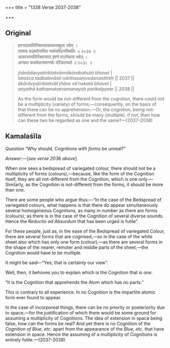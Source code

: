+++
title = "1338 Verse 2037-2038"

+++
## Original 
>
> ज्ञानादव्यतिरिक्तत्वान्नाकारबहुता भवेत् ।  
> ततश्च तद्बलेनास्ति नार्थसंवेदनस्थितिः ॥ २०३७ ॥  
> आकाराव्यतिरिक्तत्वात् ज्ञाने वाऽनेकता भवेत् ।  
> अन्यथा कथमेकत्वमनयोः परिकल्प्यते ॥ २०३८ ॥ 
>
> *jñānādavyatiriktatvānnākārabahutā bhavet* \|  
> *tataśca tadbalenāsti nārthasaṃvedanasthitiḥ* \|\| 2037 \|\|  
> *ākārāvyatiriktatvāt jñāne vā'nekatā bhavet* \|  
> *anyathā kathamekatvamanayoḥ parikalpyate* \|\| 2038 \|\| 
>
> As the form would be not-different from the cognition, there could not be a multiplicity (variety) of forms;—consequently, on the basis of that there can be no apprehension.—Or, the cognition, being not-different from the forms, should be many (multiple). if not, then how can these two be regarded as one and the same?—(2037-2038)



## Kamalaśīla

*Question* “Why should, Cognitions *with forms* be unreal?”

*Answer*:—[*see verse 2036 above*]

When one sees a bedspread of variegated colour, there should not be a multiplicity of forms (colours),—because, like the form of the Cognition itself, they are all not-different from the Cognition, which is one only.—Similarly, as the Cognition is not-different from the forms, it should be more than one.

There are some people who argue thus:—“In the case of the Bedspread of variegated colours, what happens is that there do appear simultaneously several homogeneous Cognitions, as many in number as there are forms (colours); as there is in the case of the Cognition of several diverse sounds. Hence the *Reductio ad Absurdum* that has been urged is futile”.

For these people, just as, in the ease of the Bedspread of variegated Colour, there are several forms that are cognised,—so in the case of the white sheet also which has only one form (colour),—as there are several forms in the shape of the nearer, remoter and middle parts of the sheet,—the Cognition would have to be multiple.

It might be said—“Yes; that is certainly our view”.

Well, then, it behoves you to explain which is the Cognition that is *one*.

“It is the Cognition that apprehends the Atom which has no parts.”

This is contrary to all experience. In no Cognition is the impartite atomic form ever found to appear.

In the case of incorporeal things, there can be no priority or posteriority due to space,—for the justification of which there would be some ground for assuming a multiplicity of Cognitions. The idea of extension in space being false, how can the forms be real? And yet there is no Cognition of the *Cognition of Blue*, *etc*. apart from the appearance of the *Blue, etc*. that have extension in space. Hence the assuming of a multiplicity of Cognitions is entirely futile.—(2037-2038)


